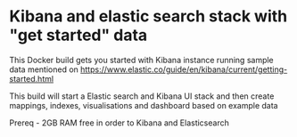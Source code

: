 # Kibana and elastic search stack with "get started" data
This Docker build gets you started with Kibana instance running sample data mentioned on https://www.elastic.co/guide/en/kibana/current/getting-started.html

This build will start a Elastic search and Kibana UI stack and then create mappings, indexes, visualisations and dashboard based on example data

Prereq - 2GB RAM free in order to Kibana and Elasticsearch
